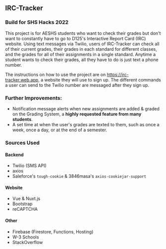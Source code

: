 ## IRC-Tracker
### Build for SHS Hacks 2022

This project is for AESHS students who want to check their grades but don't want to constantly have to go to D125's Interactive Report Card (IRC) website.
Using text messages via Twilio, users of IRC-Tracker can check all of their current grades, their grades in each standard for different classes, and the grades for all of their assignments in a single standard. Anytime a student wants to check their grades, all they have to do is just text a phone number.

The instructions on how to use the project are on https://irc-tracker.web.app, a website they will use to sign up. 
The different commands a user can send to the Twilio number are messaged after they sign up.

### Further Improvements: 
- Notification message alerts when new assignments are added & graded on the Grading System, a **highly requested feature from many students**.
- A set time at when the user's grades are texted to them, such as once a week, once a day, or at the end of a semester.

### Sources Used
#### Backend
- Twilio (SMS API)
- axios
- Saleforce's `tough-cookie` & 3846masa's `axios-cookiejar-support`
#### Website
- Vue & Nuxt.js
- Bootstrap
- reCAPTCHA
#### Other
- Firebase (Firestore, Functions, Hosting)
- W-3 Schools
- StackOverflow
